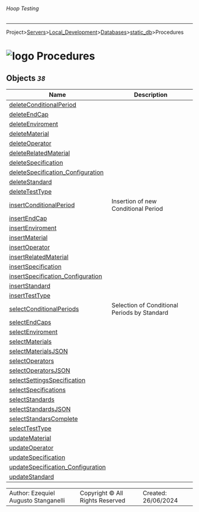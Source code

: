 ###### Hoop Testing
___
Project>[Servers](../../../../Servers.md)>[Local_Development](../../../Local_Development.md)>[Databases](../../Databases.md)>[static_db](../static_db.md)>Procedures


# ![logo](../../../../../Images/folder64.svg) Procedures



## <a name="#Procedures"></a>Objects _`38`_
|Name|Description|
|---|---|
|[deleteConditionalPeriod](deleteConditionalPeriod.md)||
|[deleteEndCap](deleteEndCap.md)||
|[deleteEnviroment](deleteEnviroment.md)||
|[deleteMaterial](deleteMaterial.md)||
|[deleteOperator](deleteOperator.md)||
|[deleteRelatedMaterial](deleteRelatedMaterial.md)||
|[deleteSpecification](deleteSpecification.md)||
|[deleteSpecification_Configuration](deleteSpecification_Configuration.md)||
|[deleteStandard](deleteStandard.md)||
|[deleteTestType](deleteTestType.md)||
|[insertConditionalPeriod](insertConditionalPeriod.md)|Insertion of new Conditional Period|
|[insertEndCap](insertEndCap.md)||
|[insertEnviroment](insertEnviroment.md)||
|[insertMaterial](insertMaterial.md)||
|[insertOperator](insertOperator.md)||
|[insertRelatedMaterial](insertRelatedMaterial.md)||
|[insertSpecification](insertSpecification.md)||
|[insertSpecification_Configuration](insertSpecification_Configuration.md)||
|[insertStandard](insertStandard.md)||
|[insertTestType](insertTestType.md)||
|[selectConditionalPeriods](selectConditionalPeriods.md)|Selection of Conditional Periods by Standard|
|[selectEndCaps](selectEndCaps.md)||
|[selectEnviroment](selectEnviroment.md)||
|[selectMaterials](selectMaterials.md)||
|[selectMaterialsJSON](selectMaterialsJSON.md)||
|[selectOperators](selectOperators.md)||
|[selectOperatorsJSON](selectOperatorsJSON.md)||
|[selectSettingsSpecification](selectSettingsSpecification.md)||
|[selectSpecifications](selectSpecifications.md)||
|[selectStandards](selectStandards.md)||
|[selectStandardsJSON](selectStandardsJSON.md)||
|[selectStandarsComplete](selectStandarsComplete.md)||
|[selectTestType](selectTestType.md)||
|[updateMaterial](updateMaterial.md)||
|[updateOperator](updateOperator.md)||
|[updateSpecification](updateSpecification.md)||
|[updateSpecification_Configuration](updateSpecification_Configuration.md)||
|[updateStandard](updateStandard.md)||

||||
|---|---|---|
|Author: Ezequiel Augusto Stanganelli|Copyright © All Rights Reserved|Created: 26/06/2024|